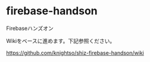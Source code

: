 # firebase-handson
Firebaseハンズオン

Wikiをベースに進めます。下記参照ください。

https://github.com/knightso/shiz-firebase-handson/wiki
